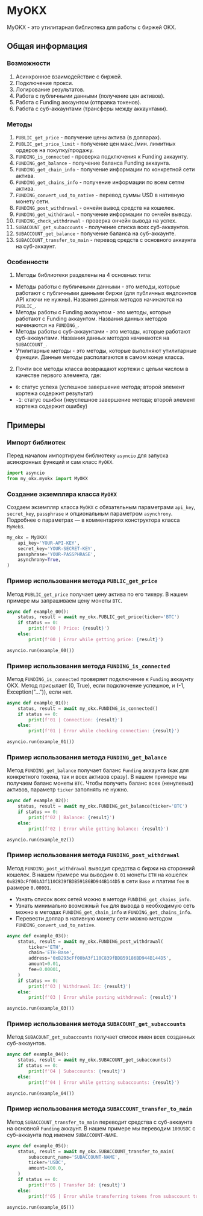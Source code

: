 # MyOKX
MyOKX - это утилитарная библиотека для работы с биржей OKX.

## Общая информация
### Возможности
1. Асинхронное взаимодействие с биржей.
2. Подключение прокси.
3. Логирование результатов.
4. Работа с публичными данными (получение цен активов).
5. Работа с Funding аккаунтом (отправка токенов).
6. Работа с суб-аккаунтами (трансферы между аккаунтами).

### Методы
1.  `PUBLIC_get_price` - получение цены актива (в долларах).
2. `PUBLIC_get_price_limit` - получение цен макс./мин. лимитных ордеров на покупку/продажу.
3. `FUNDING_is_connected` - проверка подключения к Funding аккаунту.
4. `FUNDING_get_balance` - получение баланса Funding аккаунта.
5. `FUNDING_get_chain_info` - получение информации по конкретной сети актива. 
6. `FUNDING_get_chains_info` - получение информации по всем сетям актива. 
7. `FUNDING_convert_usd_to_native` - перевод суммы USD в нативную монету сети.
8. `FUNDING_post_withdrawal` - ончейн вывод средств на кошелек.
9. `FUNDING_get_withdrawal` - получение информации по ончейн выводу.
10. `FUNDING_check_withdrawal` - проверка ончейн вывода на успех.
11. `SUBACOUNT_get_subaccounts` - получение списка всех суб-аккаунтов.
12. `SUBACCOUNT_get_balance` - получение баланса на суб-аккаунте.
13. `SUBACCOUNT_transfer_to_main` - перевод средств с основного аккаунта на суб-аккаунт.

### Особенности
1. Методы библиотеки разделены на 4 основных типа:
- Методы работы с публичными данными - это методы, которые работают с публичными данными биржи (для публичных ендпоинтов API ключи не нужны). Названия данных методов начинаются на `PUBLIC_`.
- Методы работы с Funding аккаунтом - это методы, которые работают с Funding аккаунтом. Названия данных методов начинаются на `FUNDING_`.
- Методы работы с суб-аккаунтами - это методы, которые работают суб-аккаунтами. Названия данных методов начинаются на `SUBACCOUNT_`.
- Утилитарные методы - это методы, которые выполняют утилитарные функции. Данные методы располагаются в самом конце класса.
2. Почти все методы класса возвращают кортежи с целым числом в качестве первого элемента, где:
- `0`: статус успеха (успешное завершение метода; второй элемент кортежа содержит результат)
- `-1`: статус ошибки (неуспешное завершение метода; второй элемент кортежа содержит ошибку)

## Примеры
### Импорт библиотек
Перед началом импортируем библиотеку `asyncio` для запуска асинхронных функций и сам класс `MyOKX`.
```python
import asyncio
from my_okx.myokx import MyOKX
```

### Создание экземпляра класса `MyOKX`
Создаем экземпляр класса `MyOKX` с обязательным параметрами `api_key`, `secret_key`, `passphrase` и опциональным параметром `asynchrony`. Подробнее о параметрах — в комментариях конструктора класса `MyWeb3`. 
```python
my_okx = MyOKX(
    api_key='YOUR-API-KEY',
    secret_key='YOUR-SECRET-KEY',
    passphrase='YOUR-PASSPHRASE',
    asynchrony=True,
)
```

### Пример использования метода `PUBLIC_get_price`
Метод `PUBLIC_get_price` получает цену актива по его тикеру. В нашем примере мы запрашиваем цену монеты `BTC`.
```python
async def example_00():
    status, result = await my_okx.PUBLIC_get_price(ticker='BTC')
    if status == 0:
        print(f'00 | Price: {result}')
    else:
        print(f'00 | Error while getting price: {result}')

asyncio.run(example_00())
```

### Пример использования метода `FUNDING_is_connected`
Метод `FUNDING_is_connected` проверяет подключение к `Funding` аккаунту OKX. Метод присылает (0, True), если подключение успешное, и (-1, Exception("...")), если нет.
```python
async def example_01():
    status, result = await my_okx.FUNDING_is_connected()
    if status == 0:
        print(f'01 | Connection: {result}')
    else:
        print(f'01 | Error while checking connection: {result}')

asyncio.run(example_01())
```

### Пример использования метода `FUNDING_get_balance`
Метод `FUNDING_get_balance` получает баланс `Funding` аккаунта (как для конкретного токена, так и всех активов сразу). В нашем примере мы получаем баланс монеты `BTC`. Чтобы получить баланс всех (ненулевых) активов, параметр `ticker` заполнять не нужно.
```python
async def example_02():
    status, result = await my_okx.FUNDING_get_balance(ticker='BTC')
    if status == 0:
        print(f'02 | Balance: {result}')
    else:
        print(f'02 | Error while getting balance: {result}')

asyncio.run(example_02())
```

### Пример использования метода `FUNDING_post_withdrawal`
Метод `FUNDING_post_withdrawal` выводит средства с биржи на сторонний кошелек. В нашем примере мы выводим `0.01` монеты `ETH` на кошелек `0xB293cFf00bA3f110C839fBDB59186BD944B144D5` в сети `Base` и платим `fee` в размере `0.00001`.
- Узнать список всех сетей можно в методе `FUNDING_get_chains_info`. 
- Узнать минимально возможный `fee` для вывода в необходимую сеть можно в методах `FUNDING_get_chain_info` и `FUNDING_get_chains_info`.
- Перевести доллар в нативную монету сети можно методом `FUNDING_convert_usd_to_native`.
```python
async def example_03():
    status, result = await my_okx.FUNDING_post_withdrawal(
        ticker='ETH',
        chain='ETH-Base',
        address='0xB293cFf00bA3f110C839fBDB59186BD944B144D5',
        amount=0.01,
        fee=0.00001,
    )
    if status == 0:
        print(f'03 | Withdrawal Id: {result}')
    else:
        print(f'03 | Error while posting withdrawal: {result}')

asyncio.run(example_03())
```

### Пример использования метода `SUBACOUNT_get_subaccounts`
Метод `SUBACOUNT_get_subaccounts` получает список имен всех созданных суб-аккаунтов.
```python
async def example_04():
    status, result = await my_okx.SUBACOUNT_get_subaccounts()
    if status == 0:
        print(f'04 | Subaccounts: {result}')
    else:
        print(f'04 | Error while getting subaccounts: {result}')

asyncio.run(example_04())
```

### Пример использования метода `SUBACCOUNT_transfer_to_main`
Метод `SUBACCOUNT_transfer_to_main` переводит средства с суб-аккаунта на основной `Funding` аккаунт. В нашем примере мы переводим `100USDC` с суб-аккаунта под именем `SUBACCOUNT-NAME`.
```python
async def example_05():
    status, result = await my_okx.SUBACCOUNT_transfer_to_main(
        subaccount_name='SUBACCOUNT-NAME',
        ticker='USDC',
        amount=100.0,
    )
    if status == 0:
        print(f'05 | Transfer Id: {result}')
    else:
        print(f'05 | Error while transferring tokens from subaccount to main account: {result}')

asyncio.run(example_05())
```
